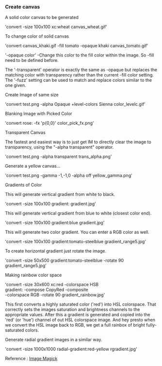 ### Create canvas

A solid color canvas to be generated

'convert -size 100x100 xc:wheat  canvas_wheat.gif'

To change color of solid canvas

'convert canvas_khaki.gif -fill tomato -opaque khaki canvas_tomato.gif'

'-opaque color' -Change this color to the fill color within the image. So -fill need to be defined before.

The '-transparent' operator is exactly the same as -opaque but replaces the matching color with transparency rather than the current -fill color setting. 
The '-fuzz' setting can be used to match and replace colors similar to the one given.

Create Image of same size

'convert test.png  -alpha Opaque +level-colors Sienna  color_levelc.gif'

Blanking Image with Picked Color

'convert rose: -fx 'p{0,0}'  color_pick_fx.png'

Transparent Canvas

The fastest and easiest way is to just get IM to directly clear the image to transparency, using the "-alpha transparent" operator.

'convert test.png  -alpha transparent trans_alpha.png'

Generate a yellow canvas...

'convert  test.png  -gamma -1,-1,0  -alpha off  yellow_gamma.png'

Gradients of Color

This will generate vertical gradient from white to black.

'convert  -size 100x100 gradient:  gradient.jpg'

This will generate vertical gradient from blue to white (closest color end).

'convert  -size 100x100 gradient:blue  gradient.jpg'

This will generate two color gradient. You can enter a RGB color as well. 

'convert -size 100x100  gradient:tomato-steelblue  gradient_range5.jpg'

To create horizontal gradient just rotate the image.

'convert -size 50x500  gradient:tomato-steelblue  -rotate 90 gradient_range5.jpg'

Making rainbow color space

'convert -size 30x600 xc:red -colorspace HSB \
        gradient: -compose CopyRed -composite \
       -colorspace RGB -rotate 90  gradient_rainbow.jpg'

This first converts a highly saturated color ('red') into HSL colorspace. That correctly sets the images saturation and brightness channels to the appropriate values. After this a gradient is generated and copied into the 'red' (or 'hue') channel of out HSL colorspace image. And hey presto when we convert the HSL image back to RGB, we get a full rainbox of bright fully-saturated colors.

Generate radial gradient images in a similar way.

'convert -size 1000x1000 radial-gradient:red-yellow  rgradient.jpg'

Reference :
[Image Magick](http://www.imagemagick.org/Usage/canvas/)



